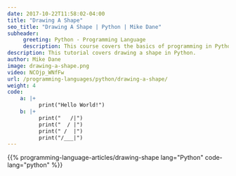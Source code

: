 ```yaml
---
date: 2017-10-22T11:58:02-04:00
title: "Drawing A Shape"
seo_title: "Drawing A Shape | Python | Mike Dane"
subheader:
     greeting: Python - Programming Language
     description: This course covers the basics of programming in Python. Work your way through the videos/articles and I'll teach you everything you need to know to start your programming journey!
description: This tutorial covers drawing a shape in Python.
author: Mike Dane
image: drawing-a-shape.png
video: NCOjp_WNfFw
url: /programming-languages/python/drawing-a-shape/
weight: 4
code:
    a: |+
          print("Hello World!")
    b: |+
          print("   /|")
          print("  / |")
          print(" /  |")
          print("/___|")
---
```


{{% programming-language-articles/drawing-shape lang="Python" code-lang="python" %}}

